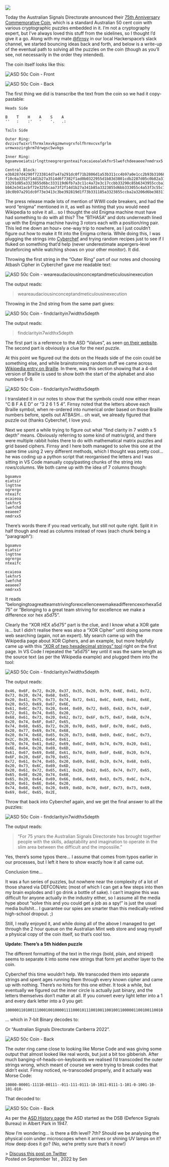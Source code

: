 ![](http://senwerks.com/images/2022-09-01-ASD-50c-Coin-0.jpg)

Today the Australian Signals Directorate announced their [75th Anniversary Commemorative Coin](https://www.asd.gov.au/75th-anniversary/events/2022-09-01-75th-anniversary-commemorative-coin), which is a standard Australian 50 cent coin with various cryptographic puzzles embedded in it. I’m not a cryptography expert, but I’ve always loved this stuff from the sidelines, so I thought I’d give it a go. Along with my mate [@firnsy](https://twitter.com/ianfirns) in our local Hackerspace’s slack channel, we started bouncing ideas back and forth, and below is a write-up of the eventual path to solving all the puzzles on the coin (though as you’ll see, not necessarily in the order they intended).

The coin itself looks like this:

![ASD 50c Coin - Front](http://senwerks.com/images/2022-09-01-ASD-50c-Coin-1.png)

![ASD 50c Coin - Back](http://senwerks.com/images/2022-09-01-ASD-50c-Coin-2.png)

The first thing we did is transcribe the text from the coin so we had it copy-pastable:

```
Heads Side

B    T    H    A    S    A 
''   :    :'   '    '.   .:

Tails Side

Outer Ring: 
dvzivzfwzxrlfhrmxlmxvkgzmwnvgrxfolfhrmvcvxfgrlm
urmwxozirgbrm7drwgsc5wvkgs

Inner Ring:
bgoamvoeiatsirlngttneogrergxnteaifcecaieoalekfnr5lwefchdeeaeee7nmdrxx5

Central Block:
e3b8287d4290f7233814d7a47a291dc0f71b2806d1a53b311cc4b97a0e1cc2b93b31068593332
f10c6a3352f14d1b27a3514d6f7382f1ad0b0322955d1b83d3801cdb2287d05c0b82a311085a0
33291d85a3323855d6bc333119d6fb7a3c11c4a72e3c17ccbb33290c85b6343955ccba3b3a1cc
bb62e341acbf72e3255caa73f2f14d1b27a341b85a3323855d6bb333055c4a53f3c55c7b22e2a
10c0b97a291dc0f73e3413c3be392819d1f73b331185a3323855ccba2a3206d6be3831108b
```

The press release made lots of mention of WWII code breakers, and had the word “enigma” mentioned in it, as well as hinting that you would need Wikipedia to solve it all… so I thought the old Enigma machine must have had something to do with all this? The “BTHASA” and dots underneath lined up with the Enigma machine having 3 rotors each with a position/ring pair. This led me down an hour+ one-way trip to nowhere, as I just couldn’t figure out how to make it fit into the Enigma criteria. While doing this, I was plugging the strings into [Cyberchef](https://gchq.github.io/CyberChef/) and trying random recipes just to see if I fluked on something that’d help (never underestimate aspergers-level bruteforcing while watching shows on your other monitor). It did.

Throwing the first string in the “Outer Ring” part of our notes and choosing Atbash Cipher in Cyberchef gave me readable text:

![ASD 50c Coin - weareaudaciousinconceptandmeticulousinexecution](http://senwerks.com/images/2022-09-01-ASD-50c-Coin-3.png)

The output reads:

> weareaudaciousinconceptandmeticulousinexecution

Throwing in the 2nd string from the same part gives:

![ASD 50c Coin - findclarityin7widthx5depth](http://senwerks.com/images/2022-09-01-ASD-50c-Coin-4.png)

The output reads:

> findclarityin7widthx5depth

The first part is a reference to the ASD “Values”, as seen [on their website](https://www.asd.gov.au/about/values). The second part is obviously a clue for the next puzzle.

At this point we figured out the dots on the Heads side of the coin could be something else, and while brainstorming random stuff we came across [Wikipedia entry on Braille](https://en.wikipedia.org/wiki/Braille). In there, was this section showing that a 4-dot version of Braille is used to show both the start of the alphabet and also numbers 0-9.

![ASD 50c Coin - findclarityin7widthx5depth](http://senwerks.com/images/2022-09-01-ASD-50c-Coin-5.png)

I translated it in our notes to show that the symbols could now either mean “C B F A E D” or “3 2 6 1 5 4”. Firnsy noted that the letters above each Braille symbol, when re-ordered into numerical order based on those Braille numbers before, spells out ATBASH… oh wait, we already figured that puzzle out (thanks Cyberchef, I love you).

Next we spent a while trying to figure out what “find clarity in 7 width x 5 depth” means. Obviously referring to some kind of matrix/grid, and there were multiple rabbit holes there to do with mathematical matrix puzzles and grid based ciphers. Firnsy and I here both managed to solve this one at the same time using 2 very different methods, which I thought was pretty cool… he was coding up a python script that reorganised the letters and I was sitting in VS Code manually copy/pasting chunks of the string into rows/columns. We both came up with the idea of 7 columns though:

```
bgoamvo
eiatsir
lngttne
ogrergx
nteaifc
ecaieoa
lekfnr5
lwefchd
eeaeee7
nmdrxx5
```

There’s words there if you read vertically, but still not quite right. Split it in half though and read as columns instead of rows (each chunk being a “paragraph”):

```
bgoamvo
eiatsir
lngttne
ogrergx
nteaifc
 
ecaieoa
lekfnr5
lwefchd
eeaeee7
nmdrxx5
```

It reads “belongingtoagreatteamstrivingforexcellencewemakeadifferencexorhexa5d75” or “Belonging to a great team striving for excellence we make a difference xor hex a5d75”.

Clearly the “XOR HEX a5d75” part is the clue, and I know what a XOR gate is… but I didn’t realise there was also a “XOR Cipher” until doing some more web searching (again, not an expert). My search came up with the Wikipedia page about XOR Ciphers, and an example, but more helpfully came up with this [“XOR of two hexadecimal strings” tool](https://tomeko.net/online_tools/xor.php?lang=en) right on the first page. In VS Code I repeated the “a5d75” key until it was the same length as the source text (as per the Wikipedia example) and plugged them into the tool:

![ASD 50c Coin - findclarityin7widthx5depth](http://senwerks.com/images/2022-09-01-ASD-50c-Coin-6.png)

The output reads:

```
0x46, 0x6F, 0x72, 0x20, 0x37, 0x35, 0x20, 0x79, 0x6E, 0x61, 0x72, 0x73, 0x20, 0x74, 0x68, 0x65, 
0x20, 0x41, 0x75, 0x73, 0x74, 0x72, 0x61, 0x6C, 0x69, 0x61, 0x6E, 0x20, 0x53, 0x69, 0x67, 0x6E, 
0x61, 0x6C, 0x73, 0x20, 0x44, 0x69, 0x72, 0x65, 0x63, 0x74, 0x6F, 0x72, 0x61, 0x74, 0x65, 0x20, 
0x68, 0x61, 0x73, 0x20, 0x62, 0x72, 0x6F, 0x75, 0x67, 0x68, 0x74, 0x20, 0x74, 0x6F, 0x67, 0x65, 
0x74, 0x68, 0x65, 0x72, 0x20, 0x70, 0x65, 0x6F, 0x70, 0x6C, 0x65, 0x20, 0x77, 0x69, 0x74, 0x68, 
0x20, 0x74, 0x68, 0x65, 0x20, 0x73, 0x6B, 0x69, 0x6C, 0x6C, 0x73, 0x2C, 0x20, 0x61, 0x64, 0x61, 
0x70, 0x74, 0x61, 0x62, 0x69, 0x6C, 0x69, 0x74, 0x79, 0x20, 0x61, 0x6E, 0x64, 0x20, 0x69, 0x6D, 
0x61, 0x67, 0x69, 0x6E, 0x61, 0x74, 0x69, 0x6F, 0x6E, 0x20, 0x74, 0x6F, 0x20, 0x6F, 0x70, 0x65, 
0x72, 0x61, 0x74, 0x65, 0x20, 0x69, 0x6E, 0x20, 0x74, 0x68, 0x65, 0x20, 0x73, 0x6C, 0x69, 0x6D, 
0x20, 0x61, 0x72, 0x65, 0x61, 0x20, 0x62, 0x65, 0x74, 0x77, 0x65, 0x65, 0x6E, 0x20, 0x74, 0x68, 
0x65, 0x20, 0x64, 0x69, 0x66, 0x66, 0x69, 0x63, 0x75, 0x6C, 0x74, 0x20, 0x61, 0x6E, 0x64, 0x20, 
0x74, 0x68, 0x65, 0x20, 0x69, 0x6D, 0x70, 0x6F, 0x73, 0x73, 0x69, 0x69, 0x6C, 0x65, 0x2E, 
```

Throw that back into Cyberchef again, and we get the final answer to all the puzzles:

![ASD 50c Coin - findclarityin7widthx5depth](http://senwerks.com/images/2022-09-01-ASD-50c-Coin-7.png)

The output reads:

> “For 75 ynars the Australian Signals Directorate has brought together people with the skills, adaptability and imagination to operate in the slim area between the difficult and the impossiile.”

Yes, there’s some typos there… I assume that comes from typos earlier in our processes, but I left it here to show exactly how it all came out.

Conclusion time…

It was a fun series of puzzles, but nowhere near the complexity of a lot of those shared via DEFCON/etc (most of which I can get a few steps into then my brain explodes and I go drink a bottle of sake). I can’t imagine this was difficult for anyone actually in the industry either, so I assume all the media hype about “solve this and you could get a job as a spy!” is just the usual media bullshit… I guarantee our spies are smarter than this medically-retired high-school dropout. ;)

Still, I really enjoyed it, and while doing all of the above I managed to get through the 2 hour queue on the Australian Mint web store and snag myself a physical copy of the coin itself, so that’s cool too.

**Update: There’s a 5th hidden puzzle**

The different formatting of the text in the rings (bold, plain, and striped) seems to separate it into some new strings that form yet another layer to the coin.

Cyberchef this time wouldn’t help. We transcoded them into separate strings and spent ages running them through every known cipher and came up with nothing. There’s no hints for this one either. It took a while, but eventually we figured out the inner circle is actually just binary, and the letters themselves don’t matter at all. If you convert every light letter into a 1 and every dark letter into a 0 you get:

```
1000001101001110001001000011110001011100100110010011000001100100110010
```

… which in 7-bit Binary decodes to:

Or “Australian Signals Directorate Canberra 2022”.

![ASD 50c Coin - Back](http://senwerks.com/images/2022-09-01-ASD-50c-Coin-8.png)

The outer ring came close to looking like Morse Code and was giving some output that almost looked like real words, but just a bit too gibberish. After much banging-of-heads-on-keyboards we realised I’d transcoded the outer strings wrong, which meant of course we were trying to break codes that didn’t exist. Firnsy noticed, re-transcoded properly, and it actually was Morse Code:

```
10000-00001-11110-00111--011-111-0111-10-1011-0111-1-101-0-1001-10-101-010-
```

That decoded to:

![ASD 50c Coin - Back](http://senwerks.com/images/2022-09-01-ASD-50c-Coin-9.png)

As per the [ASD History page](https://www.asd.gov.au/75th-anniversary/stories/2022-03-16-organisational-historyprogression-bureau-melbourne-directorate-canberra) the ASD started as the DSB (Defence Signals Bureau) in Albert Park in 1947.

Now I’m wondering… is there a 6th level? 7th? Should we be analysing the physical coin under microscopes when it arrives or shining UV lamps on it? How deep does it go? (No, we’re pretty sure that’s it now!)

\> [Discuss this post on Twitter](https://twitter.com/senwerks/status/1565263499650949120)  
Posted on September 1st , 2022 by Sen